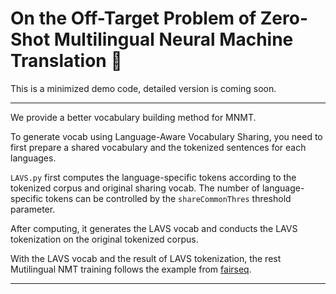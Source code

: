 #  On the Off-Target Problem of Zero-Shot Multilingual Neural Machine Translation  🎯

This is a minimized demo code, detailed version is coming soon.

---

We provide a better vocabulary building method for MNMT.

To generate vocab using Language-Aware Vocabulary Sharing, you need to first prepare a shared vocabulary and the tokenized sentences for each languages.

`LAVS.py` first computes the language-specific tokens according to the tokenized corpus and original sharing vocab. The number of language-specific tokens can be controlled by the `shareCommonThres` threshold parameter.

After computing, it generates the LAVS vocab and conducts the LAVS tokenization on the original tokenized corpus. 

With the LAVS vocab and the result of LAVS tokenization, the rest Mutilingual NMT training follows the example from [fairseq](https://github.com/facebookresearch/fairseq/tree/main/examples/multilingual). 

---
